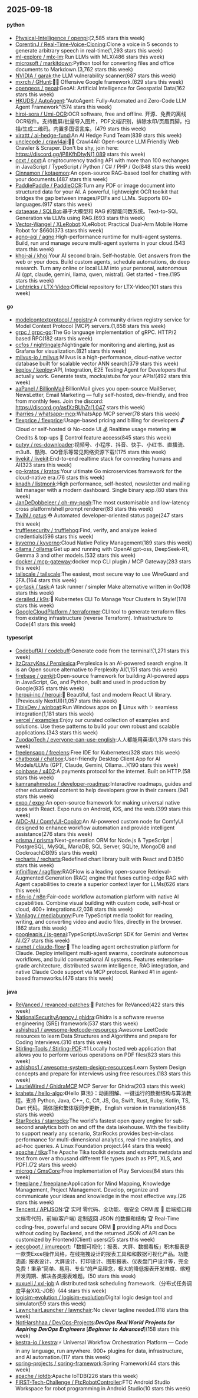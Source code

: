 ## 2025-09-18

#### python
* [Physical-Intelligence / openpi](https://github.com/Physical-Intelligence/openpi):(2,585 stars this week)
* [CorentinJ / Real-Time-Voice-Cloning](https://github.com/CorentinJ/Real-Time-Voice-Cloning):Clone a voice in 5 seconds to generate arbitrary speech in real-time(1,293 stars this week)
* [ml-explore / mlx-lm](https://github.com/ml-explore/mlx-lm):Run LLMs with MLX(486 stars this week)
* [microsoft / markitdown](https://github.com/microsoft/markitdown):Python tool for converting files and office documents to Markdown.(3,762 stars this week)
* [NVIDIA / garak](https://github.com/NVIDIA/garak):the LLM vulnerability scanner(687 stars this week)
* [mxrch / GHunt](https://github.com/mxrch/GHunt):🕵️‍♂️ Offensive Google framework.(629 stars this week)
* [opengeos / geoai](https://github.com/opengeos/geoai):GeoAI: Artificial Intelligence for Geospatial Data(162 stars this week)
* [HKUDS / AutoAgent](https://github.com/HKUDS/AutoAgent):"AutoAgent: Fully-Automated and Zero-Code LLM Agent Framework"(574 stars this week)
* [hiroi-sora / Umi-OCR](https://github.com/hiroi-sora/Umi-OCR):OCR software, free and offline. 开源、免费的离线OCR软件。支持截屏/批量导入图片，PDF文档识别，排除水印/页眉页脚，扫描/生成二维码。内置多国语言库。(479 stars this week)
* [virattt / ai-hedge-fund](https://github.com/virattt/ai-hedge-fund):An AI Hedge Fund Team(839 stars this week)
* [unclecode / crawl4ai](https://github.com/unclecode/crawl4ai):🚀🤖 Crawl4AI: Open-source LLM Friendly Web Crawler & Scraper. Don't be shy, join here: https://discord.gg/jP8KfhDhyN(1,089 stars this week)
* [ccxt / ccxt](https://github.com/ccxt/ccxt):A cryptocurrency trading API with more than 100 exchanges in JavaScript / TypeScript / Python / C# / PHP / Go(848 stars this week)
* [Cinnamon / kotaemon](https://github.com/Cinnamon/kotaemon):An open-source RAG-based tool for chatting with your documents.(487 stars this week)
* [PaddlePaddle / PaddleOCR](https://github.com/PaddlePaddle/PaddleOCR):Turn any PDF or image document into structured data for your AI. A powerful, lightweight OCR toolkit that bridges the gap between images/PDFs and LLMs. Supports 80+ languages.(917 stars this week)
* [dataease / SQLBot](https://github.com/dataease/SQLBot):基于大模型和 RAG 的智能问数系统。Text-to-SQL Generation via LLMs using RAG.(693 stars this week)
* [Vector-Wangel / XLeRobot](https://github.com/Vector-Wangel/XLeRobot):XLeRobot: Practical Dual-Arm Mobile Home Robot for $660(373 stars this week)
* [agno-agi / agno](https://github.com/agno-agi/agno):High-performance runtime for multi-agent systems. Build, run and manage secure multi-agent systems in your cloud.(543 stars this week)
* [khoj-ai / khoj](https://github.com/khoj-ai/khoj):Your AI second brain. Self-hostable. Get answers from the web or your docs. Build custom agents, schedule automations, do deep research. Turn any online or local LLM into your personal, autonomous AI (gpt, claude, gemini, llama, qwen, mistral). Get started - free.(195 stars this week)
* [Lightricks / LTX-Video](https://github.com/Lightricks/LTX-Video):Official repository for LTX-Video(101 stars this week)

#### go
* [modelcontextprotocol / registry](https://github.com/modelcontextprotocol/registry):A community driven registry service for Model Context Protocol (MCP) servers.(1,858 stars this week)
* [grpc / grpc-go](https://github.com/grpc/grpc-go):The Go language implementation of gRPC. HTTP/2 based RPC(182 stars this week)
* [ccfos / nightingale](https://github.com/ccfos/nightingale):Nightingale for monitoring and alerting, just as Grafana for visualization.(821 stars this week)
* [milvus-io / milvus](https://github.com/milvus-io/milvus):Milvus is a high-performance, cloud-native vector database built for scalable vector ANN search(379 stars this week)
* [keploy / keploy](https://github.com/keploy/keploy):API, Integration, E2E Testing Agent for Developers that actually work. Generate tests, mocks/stubs for your APIs!(492 stars this week)
* [aaPanel / BillionMail](https://github.com/aaPanel/BillionMail):BillionMail gives you open-source MailServer, NewsLetter, Email Marketing — fully self-hosted, dev-friendly, and free from monthly fees. Join the discord: https://discord.gg/asfXzBUhZr(1,047 stars this week)
* [lharries / whatsapp-mcp](https://github.com/lharries/whatsapp-mcp):WhatsApp MCP server(78 stars this week)
* [flexprice / flexprice](https://github.com/flexprice/flexprice):Usage-based pricing and billing for developers 🔓 Cloud or self-hosted ⚙️ No-code UI 💰 Realtime usage metering 🎟 Credits & top-ups 🔑 Control feature access(845 stars this week)
* [putyy / res-downloader](https://github.com/putyy/res-downloader):视频号、小程序、抖音、快手、小红书、直播流、m3u8、酷狗、QQ音乐等常见网络资源下载!(175 stars this week)
* [livekit / livekit](https://github.com/livekit/livekit):End-to-end realtime stack for connecting humans and AI(323 stars this week)
* [go-kratos / kratos](https://github.com/go-kratos/kratos):Your ultimate Go microservices framework for the cloud-native era.(76 stars this week)
* [knadh / listmonk](https://github.com/knadh/listmonk):High performance, self-hosted, newsletter and mailing list manager with a modern dashboard. Single binary app.(80 stars this week)
* [JanDeDobbeleer / oh-my-posh](https://github.com/JanDeDobbeleer/oh-my-posh):The most customisable and low-latency cross platform/shell prompt renderer(83 stars this week)
* [TwiN / gatus](https://github.com/TwiN/gatus):⛑ Automated developer-oriented status page(247 stars this week)
* [trufflesecurity / trufflehog](https://github.com/trufflesecurity/trufflehog):Find, verify, and analyze leaked credentials(596 stars this week)
* [kyverno / kyverno](https://github.com/kyverno/kyverno):Cloud Native Policy Management(189 stars this week)
* [ollama / ollama](https://github.com/ollama/ollama):Get up and running with OpenAI gpt-oss, DeepSeek-R1, Gemma 3 and other models.(532 stars this week)
* [docker / mcp-gateway](https://github.com/docker/mcp-gateway):docker mcp CLI plugin / MCP Gateway(283 stars this week)
* [tailscale / tailscale](https://github.com/tailscale/tailscale):The easiest, most secure way to use WireGuard and 2FA.(164 stars this week)
* [go-task / task](https://github.com/go-task/task):A task runner / simpler Make alternative written in Go(108 stars this week)
* [derailed / k9s](https://github.com/derailed/k9s):🐶 Kubernetes CLI To Manage Your Clusters In Style!(178 stars this week)
* [GoogleCloudPlatform / terraformer](https://github.com/GoogleCloudPlatform/terraformer):CLI tool to generate terraform files from existing infrastructure (reverse Terraform). Infrastructure to Code(41 stars this week)

#### typescript
* [CodebuffAI / codebuff](https://github.com/CodebuffAI/codebuff):Generate code from the terminal!(1,271 stars this week)
* [ItzCrazyKns / Perplexica](https://github.com/ItzCrazyKns/Perplexica):Perplexica is an AI-powered search engine. It is an Open source alternative to Perplexity AI(1,151 stars this week)
* [firebase / genkit](https://github.com/firebase/genkit):Open-source framework for building AI-powered apps in JavaScript, Go, and Python, built and used in production by Google(835 stars this week)
* [heroui-inc / heroui](https://github.com/heroui-inc/heroui):🚀 Beautiful, fast and modern React UI library. (Previously NextUI)(1,057 stars this week)
* [TibixDev / winboat](https://github.com/TibixDev/winboat):Run Windows apps on 🐧 Linux with ✨ seamless integration(1,181 stars this week)
* [vercel / examples](https://github.com/vercel/examples):Enjoy our curated collection of examples and solutions. Use these patterns to build your own robust and scalable applications.(343 stars this week)
* [ZuodaoTech / everyone-can-use-english](https://github.com/ZuodaoTech/everyone-can-use-english):人人都能用英语(1,379 stars this week)
* [freelensapp / freelens](https://github.com/freelensapp/freelens):Free IDE for Kubernetes(328 stars this week)
* [chatboxai / chatbox](https://github.com/chatboxai/chatbox):User-friendly Desktop Client App for AI Models/LLMs (GPT, Claude, Gemini, Ollama...)(190 stars this week)
* [coinbase / x402](https://github.com/coinbase/x402):A payments protocol for the internet. Built on HTTP.(58 stars this week)
* [kamranahmedse / developer-roadmap](https://github.com/kamranahmedse/developer-roadmap):Interactive roadmaps, guides and other educational content to help developers grow in their careers.(941 stars this week)
* [expo / expo](https://github.com/expo/expo):An open-source framework for making universal native apps with React. Expo runs on Android, iOS, and the web.(399 stars this week)
* [AIDC-AI / ComfyUI-Copilot](https://github.com/AIDC-AI/ComfyUI-Copilot):An AI-powered custom node for ComfyUI designed to enhance workflow automation and provide intelligent assistance(276 stars this week)
* [prisma / prisma](https://github.com/prisma/prisma):Next-generation ORM for Node.js & TypeScript | PostgreSQL, MySQL, MariaDB, SQL Server, SQLite, MongoDB and CockroachDB(95 stars this week)
* [recharts / recharts](https://github.com/recharts/recharts):Redefined chart library built with React and D3(50 stars this week)
* [infiniflow / ragflow](https://github.com/infiniflow/ragflow):RAGFlow is a leading open-source Retrieval-Augmented Generation (RAG) engine that fuses cutting-edge RAG with Agent capabilities to create a superior context layer for LLMs(626 stars this week)
* [n8n-io / n8n](https://github.com/n8n-io/n8n):Fair-code workflow automation platform with native AI capabilities. Combine visual building with custom code, self-host or cloud, 400+ integrations.(2,038 stars this week)
* [Vanilagy / mediabunny](https://github.com/Vanilagy/mediabunny):Pure TypeScript media toolkit for reading, writing, and converting video and audio files, directly in the browser.(862 stars this week)
* [googleapis / js-genai](https://github.com/googleapis/js-genai):TypeScript/JavaScript SDK for Gemini and Vertex AI.(27 stars this week)
* [ruvnet / claude-flow](https://github.com/ruvnet/claude-flow):🌊 The leading agent orchestration platform for Claude. Deploy intelligent multi-agent swarms, coordinate autonomous workflows, and build conversational AI systems. Features enterprise-grade architecture, distributed swarm intelligence, RAG integration, and native Claude Code support via MCP protocol. Ranked #1 in agent-based frameworks.(476 stars this week)

#### java
* [ReVanced / revanced-patches](https://github.com/ReVanced/revanced-patches):🧩 Patches for ReVanced(422 stars this week)
* [NationalSecurityAgency / ghidra](https://github.com/NationalSecurityAgency/ghidra):Ghidra is a software reverse engineering (SRE) framework(537 stars this week)
* [ashishps1 / awesome-leetcode-resources](https://github.com/ashishps1/awesome-leetcode-resources):Awesome LeetCode resources to learn Data Structures and Algorithms and prepare for Coding Interviews.(310 stars this week)
* [Stirling-Tools / Stirling-PDF](https://github.com/Stirling-Tools/Stirling-PDF):#1 Locally hosted web application that allows you to perform various operations on PDF files(823 stars this week)
* [ashishps1 / awesome-system-design-resources](https://github.com/ashishps1/awesome-system-design-resources):Learn System Design concepts and prepare for interviews using free resources.(183 stars this week)
* [LaurieWired / GhidraMCP](https://github.com/LaurieWired/GhidraMCP):MCP Server for Ghidra(203 stars this week)
* [krahets / hello-algo](https://github.com/krahets/hello-algo):《Hello 算法》：动画图解、一键运行的数据结构与算法教程。支持 Python, Java, C++, C, C#, JS, Go, Swift, Rust, Ruby, Kotlin, TS, Dart 代码。简体版和繁体版同步更新，English version in translation(458 stars this week)
* [StarRocks / starrocks](https://github.com/StarRocks/starrocks):The world's fastest open query engine for sub-second analytics both on and off the data lakehouse. With the flexibility to support nearly any scenario, StarRocks provides best-in-class performance for multi-dimensional analytics, real-time analytics, and ad-hoc queries. A Linux Foundation project.(44 stars this week)
* [apache / tika](https://github.com/apache/tika):The Apache Tika toolkit detects and extracts metadata and text from over a thousand different file types (such as PPT, XLS, and PDF).(72 stars this week)
* [microg / GmsCore](https://github.com/microg/GmsCore):Free implementation of Play Services(84 stars this week)
* [freeplane / freeplane](https://github.com/freeplane/freeplane):Application for Mind Mapping, Knowledge Management, Project Management. Develop, organize and communicate your ideas and knowledge in the most effective way.(26 stars this week)
* [Tencent / APIJSON](https://github.com/Tencent/APIJSON):🏆 实时 零代码、全功能、强安全 ORM 库 🚀 后端接口和文档零代码，前端(客户端) 定制返回 JSON 的数据和结构 🏆 Real-Time coding-free, powerful and secure ORM 🚀 providing APIs and Docs without coding by Backend, and the returned JSON of API can be customized by Frontend(Client) users(25 stars this week)
* [jeecgboot / jimureport](https://github.com/jeecgboot/jimureport):「数据可视化：报表、大屏、数据看板」积木报表是一款类Excel操作风格，在线拖拽设计的报表工具和和数据可视化产品。功能涵盖: 报表设计、大屏设计、打印设计、图形报表、仪表盘门户设计等，完全免费！秉承“简单、易用、专业”的产品理念，极大的降低报表开发难度、缩短开发周期、解决各类报表难题。(50 stars this week)
* [xuxueli / xxl-job](https://github.com/xuxueli/xxl-job):A distributed task scheduling framework.（分布式任务调度平台XXL-JOB）(44 stars this week)
* [logisim-evolution / logisim-evolution](https://github.com/logisim-evolution/logisim-evolution):Digital logic design tool and simulator(59 stars this week)
* [LawnchairLauncher / lawnchair](https://github.com/LawnchairLauncher/lawnchair):No clever tagline needed.(118 stars this week)
* [NotHarshhaa / DevOps-Projects](https://github.com/NotHarshhaa/DevOps-Projects):𝑫𝒆𝒗𝑶𝒑𝒔 𝑹𝒆𝒂𝒍 𝑾𝒐𝒓𝒍𝒅 𝑷𝒓𝒐𝒋𝒆𝒄𝒕𝒔 𝒇𝒐𝒓 𝑨𝒔𝒑𝒊𝒓𝒊𝒏𝒈 𝑫𝒆𝒗𝑶𝒑𝒔 𝑬𝒏𝒈𝒊𝒏𝒆𝒆𝒓𝒔 [𝑩𝒆𝒈𝒊𝒏𝒏𝒆𝒓 𝒕𝒐 𝑨𝒅𝒗𝒂𝒏𝒄𝒆𝒅](158 stars this week)
* [kestra-io / kestra](https://github.com/kestra-io/kestra):⚡ Universal Workflow Orchestration Platform — Code in any language, run anywhere. 900+ plugins for data, infrastructure, and AI automation.(117 stars this week)
* [spring-projects / spring-framework](https://github.com/spring-projects/spring-framework):Spring Framework(44 stars this week)
* [apache / iotdb](https://github.com/apache/iotdb):Apache IoTDB(226 stars this week)
* [FIRST-Tech-Challenge / FtcRobotController](https://github.com/FIRST-Tech-Challenge/FtcRobotController):FTC Android Studio Workspace for robot programming in Android Studio(10 stars this week)
